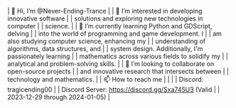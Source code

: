 

| 👋 Hi, I’m @Never-Ending-Trance                        |
| 👀 I’m interested in developing innovative software    |
|  solutions and exploring new technologies in computer   |
|  science.                                               |
| 🌱 I’m currently learning Python and GDScript, delving  |
|  into the world of programming and game development. I  |
|  am also studying computer science, enhancing my        |
|  understanding of algorithms, data structures, and      |
|  system design. Additionally, I'm passionately learning |
|  mathematics across various fields to solidify my       |
|  analytical and problem-solving skills.                 |
| 💞️ I’m looking to collaborate on open-source projects  |
|  and innovative research that intersects between        |
|  technology and mathematics.                            |
| 📫 How to reach me                                      |
|                                                         |
| Discord: tragicending00                                 |
| Discord Server: https://discord.gg/Sxa745U3 (Valid      |
|  2023-12-29 through 2024-01-05)                         |

